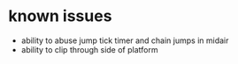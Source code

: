 # known issues

* ability to abuse jump tick timer and chain jumps in midair
* ability to clip through side of platform